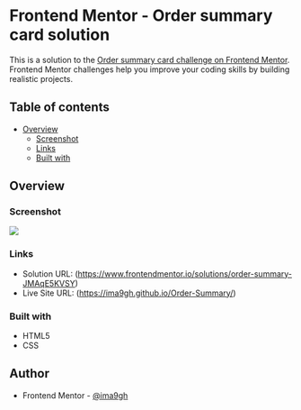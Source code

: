 # Frontend Mentor - Order summary card solution

This is a solution to the [Order summary card challenge on Frontend Mentor](https://www.frontendmentor.io/challenges/order-summary-component-QlPmajDUj). Frontend Mentor challenges help you improve your coding skills by building realistic projects. 

## Table of contents

- [Overview](#overview)
  - [Screenshot](#screenshot)
  - [Links](#links)
  - [Built with](#built-with)


## Overview

### Screenshot

![](images/screenshot.png)


### Links

- Solution URL: (https://www.frontendmentor.io/solutions/order-summary-JMAqE5KVSY)
- Live Site URL: (https://ima9gh.github.io/Order-Summary/)

### Built with

- HTML5
- CSS

## Author

- Frontend Mentor - [@ima9gh](https://www.frontendmentor.io/profile/ima9gh)




